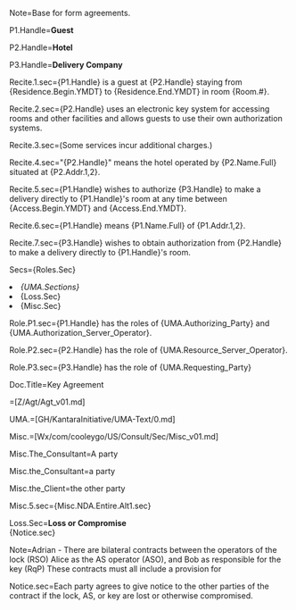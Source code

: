 Note=Base for form agreements.

P1.Handle=<b>Guest</b>

P2.Handle=<b>Hotel</b>

P3.Handle=<b>Delivery Company</b>

Recite.1.sec={P1.Handle} is a guest at {P2.Handle} staying from {Residence.Begin.YMDT} to {Residence.End.YMDT} in room {Room.#}.

Recite.2.sec={P2.Handle} uses an electronic key system for accessing rooms and other facilities and allows guests to use their own authorization systems.

Recite.3.sec=(Some services incur additional charges.)

Recite.4.sec="{P2.Handle}" means the hotel operated by {P2.Name.Full} situated at {P2.Addr.1,2}.

Recite.5.sec={P1.Handle} wishes to authorize {P3.Handle} to make a delivery directly to {P1.Handle}'s room at any time between {Access.Begin.YMDT} and {Access.End.YMDT}.  

Recite.6.sec={P1.Handle} means {P1.Name.Full} of {P1.Addr.1,2}.

Recite.7.sec={P3.Handle} wishes to obtain authorization from {P2.Handle} to make a delivery directly to {P1.Handle}'s room.  

Secs={Roles.Sec}<li><i>{UMA.Sections}</i><li>{Loss.Sec}<li>{Misc.Sec}

Role.P1.sec={P1.Handle} has the roles of {UMA.Authorizing_Party} and {UMA.Authorization_Server_Operator}.

Role.P2.sec={P2.Handle} has the role of {UMA.Resource_Server_Operator}.

Role.P3.sec={P3.Handle} has the role of {UMA.Requesting_Party}


Doc.Title=Key Agreement

=[Z/Agt/Agt_v01.md]

UMA.=[GH/KantaraInitiative/UMA-Text/0.md]

Misc.=[Wx/com/cooleygo/US/Consult/Sec/Misc_v01.md]

Misc.The_Consultant=A party

Misc.the_Consultant=a party

Misc.the_Client=the other party

Misc.5.sec={Misc.NDA.Entire.Alt1.sec}

Loss.Sec=<b>Loss or Compromise</b><br>{Notice.sec}

Note=Adrian - There are bilateral contracts between the operators of the lock (RSO) Alice as the AS operator (ASO), and Bob as responsible for the key (RqP)  These contracts must all include a provision for 

Notice.sec=Each party agrees to give notice to the other parties of the contract if the lock, AS, or key are lost or otherwise compromised.